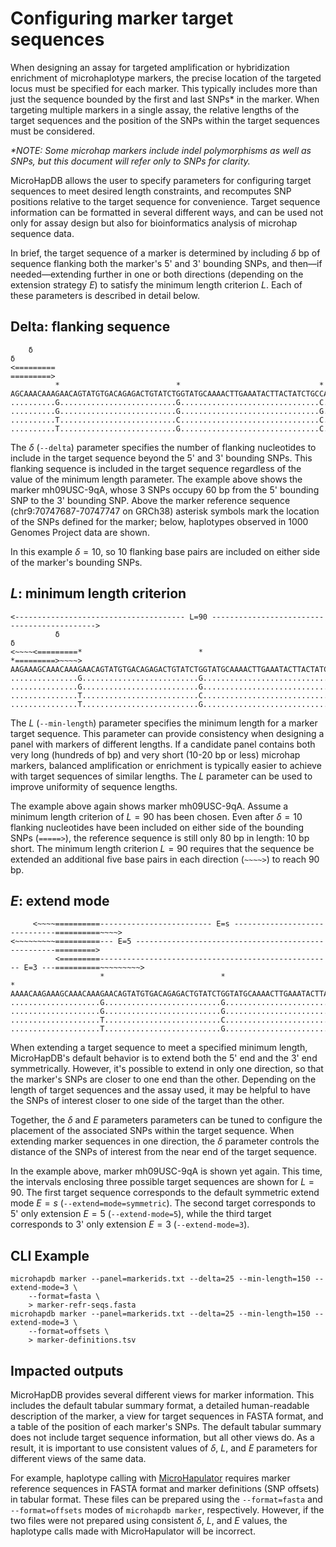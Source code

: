 # Configuring marker target sequences

When designing an assay for targeted amplification or hybridization enrichment of microhaplotype markers, the precise location of the targeted locus must be specified for each marker.
This typically includes more than just the sequence bounded by the first and last SNPs\* in the marker.
When targeting multiple markers in a single assay, the relative lengths of the target sequences and the position of the SNPs within the target sequences must be considered.

*\*NOTE: Some microhap markers include indel polymorphisms as well as SNPs, but this document will refer only to SNPs for clarity.*

MicroHapDB allows the user to specify parameters for configuring target sequences to meet desired length constraints, and recomputes SNP positions relative to the target sequence for convenience.
Target sequence information can be formatted in several different ways, and can be used not only for assay design but also for bioinformatics analysis of microhap sequence data.

In brief, the target sequence of a marker is determined by including $\delta$ bp of sequence flanking both the marker's 5' and 3' bounding SNPs, and then—if needed—extending further in one or both directions (depending on the extension strategy $E$) to satisfy the minimum length criterion $L$.
Each of these parameters is described in detail below.


## Delta: flanking sequence

```text
    δ                                                                     δ
<=========                                                            =========>
          *                          *                               *
AGCAAACAAAGAACAGTATGTGACAGAGACTGTATCTGGTATGCAAAACTTGAAATACTTACTATCTGCCACTTTACAGA
..........G..........................G...............................C..........
..........G..........................G...............................G..........
..........T..........................C...............................C..........
..........T..........................G...............................C..........
```

The $\delta$ (`--delta`) parameter specifies the number of flanking nucleotides to include in the target sequence beyond the 5' and 3' bounding SNPs.
This flanking sequence is included in the target sequence regardless of the value of the minimum length parameter.
The example above shows the marker mh09USC-9qA, whose 3 SNPs occupy 60 bp from the 5' bounding SNP to the 3' bounding SNP.
Above the marker reference sequence (chr9:70747687-70747747 on GRCh38) asterisk symbols mark the location of the SNPs defined for the marker; below, haplotypes observed in 1000 Genomes Project data are shown.

In this example $\delta=10$, so 10 flanking base pairs are included on either side of the marker's bounding SNPs.


## *L*: minimum length criterion

```text
<-------------------------------------- L=90 -------------------------------------------->
          δ                                                                   δ
<~~~~<=========*                          *                               *=========>~~~~>
AAGAAAGCAAACAAAGAACAGTATGTGACAGAGACTGTATCTGGTATGCAAAACTTGAAATACTTACTATCTGCCACTTTACAGAAAAGT
...............G..........................G...............................C...............
...............G..........................G...............................G...............
...............T..........................C...............................C...............
...............T..........................G...............................C...............
```

The $L$ (`--min-length`) parameter specifies the minimum length for a marker target sequence.
This parameter can provide consistency when designing a panel with markers of different lengths.
If a candidate panel contains both very long (hundreds of bp) and very short (10-20 bp or less) microhap markers, balanced amplification or enrichment is typically easier to achieve with target sequences of similar lengths.
The $L$ parameter can be used to improve uniformity of sequence lengths.

The example above again shows marker mh09USC-9qA.
Assume a minimum length criterion of $L=90$ has been chosen.
Even after $\delta=10$ flanking nucleotides have been included on either side of the bounding SNPs (`=====>`), the reference sequence is still only 80 bp in length: 10 bp short.
The minimum length criterion $L=90$ requires that the sequence be extended an additional five base pairs in each direction (`~~~~>`) to reach 90 bp.


## *E*: extend mode

```text
     <~~~~==========------------------------- E=s ------------------------------==========~~~~>
<~~~~~~~~~==========--- E=5 ----------------------------------------------------=========>
          <=========---------------------------------------------------- E=3 ---==========~~~~~~~~~>
                    *                          *                               *
AAAACAAGAAAGCAAACAAAGAACAGTATGTGACAGAGACTGTATCTGGTATGCAAAACTTGAAATACTTACTATCTGCCACTTTACAGAAAAGTTTGCC
....................G..........................G...............................C....................
....................G..........................G...............................G....................
....................T..........................C...............................C....................
....................T..........................G...............................C....................
```

When extending a target sequence to meet a specified minimum length, MicroHapDB's default behavior is to extend both the 5' end and the 3' end symmetrically.
However, it's possible to extend in only one direction, so that the marker's SNPs are closer to one end than the other.
Depending on the length of target sequences and the assay used, it may be helpful to have the SNPs of interest closer to one side of the target than the other.

Together, the $\delta$ and $E$ parameters parameters can be tuned to configure the placement of the associated SNPs within the target sequence.
When extending marker sequences in one direction, the $\delta$ parameter controls the distance of the SNPs of interest from the near end of the target sequence.

In the example above, marker mh09USC-9qA is shown yet again.
This time, the intervals enclosing three possible target sequences are shown for $L=90$.
The first target sequence corresponds to the default symmetric extend mode $E=s$ (`--extend=mode=symmetric`).
The second target corresponds to 5' only extension $E=5$ (`--extend-mode=5`), while the third target corresponds to 3' only extension $E=3$ (`--extend-mode=3`).

## CLI Example

```
microhapdb marker --panel=markerids.txt --delta=25 --min-length=150 --extend-mode=3 \
    --format=fasta \
    > marker-refr-seqs.fasta
microhapdb marker --panel=markerids.txt --delta=25 --min-length=150 --extend-mode=3 \
    --format=offsets \
    > marker-definitions.tsv
```


## Impacted outputs

MicroHapDB provides several different views for marker information.
This includes the default tabular summary format, a detailed human-readable description of the marker, a view for target sequences in FASTA format, and a table of the position of each marker's SNPs.
The default tabular summary does not include target sequence information, but all other views do.
As a result, it is important to use consistent values of $\delta$, $L$, and $E$ parameters for different views of the same data.

For example, haplotype calling with [MicroHapulator](https://microhapulator.readthedocs.io) requires marker reference sequences in FASTA format and marker definitions (SNP offsets) in tabular format.
These files can be prepared using the `--format=fasta` and `--format=offsets` modes of `microhapdb marker`, respectively.
However, if the two files were not prepared using consistent $\delta$, $L$, and $E$ values, the haplotype calls made with MicroHapulator will be incorrect.
